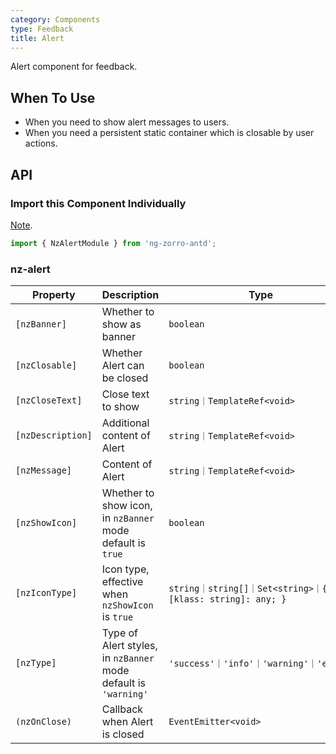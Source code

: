 ```yaml
---
category: Components
type: Feedback
title: Alert
---
```


Alert component for feedback.

## When To Use

- When you need to show alert messages to users.
- When you need a persistent static container which is closable by user actions.

## API

### Import this Component Individually

[Note](/docs/getting-started/en#import-a-component-individually).

```ts
import { NzAlertModule } from 'ng-zorro-antd';
```

### nz-alert

| Property | Description | Type | Default |
| -------- | ----------- | ---- | ------- |
| `[nzBanner]` | Whether to show as banner | `boolean` | `false` |
| `[nzClosable]` | Whether Alert can be closed | `boolean` | - |
| `[nzCloseText]` | Close text to show | `string｜TemplateRef<void>` | - |
| `[nzDescription]` | Additional content of Alert | `string｜TemplateRef<void>` | - |
| `[nzMessage]` | Content of Alert | `string｜TemplateRef<void>` | - |
| `[nzShowIcon]` | Whether to show icon, in `nzBanner` mode default is `true` | `boolean` | `false` |
| `[nzIconType]` | Icon type, effective when `nzShowIcon` is `true` | `string｜string[]｜Set<string>｜{ [klass: string]: any; }` | - |
| `[nzType]` | Type of Alert styles, in `nzBanner` mode default is `'warning'` | `'success'｜'info'｜'warning'｜'error'` | `'info'` |
| `(nzOnClose)` | Callback when Alert is closed | `EventEmitter<void>` | - |
